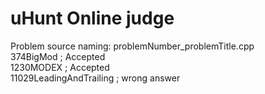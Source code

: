 # uHunt Online judge
Problem source naming: problemNumber_problemTitle.cpp  
374BigMod ; Accepted  
1230MODEX ; Accepted  
11029LeadingAndTrailing ; wrong answer  
